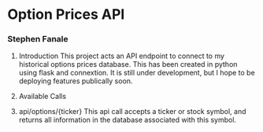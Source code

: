 # Option Prices API
### Stephen Fanale

1. Introduction
  This project acts an API endpoint to connect to my historical options prices database. This has been created in python using flask and connextion. It is still under development, but I hope to be deploying features publically soon. 

2. Available Calls
  1. api/options/{ticker}
      This api call accepts a ticker or stock symbol, and returns all information in the database associated with this symbol.
